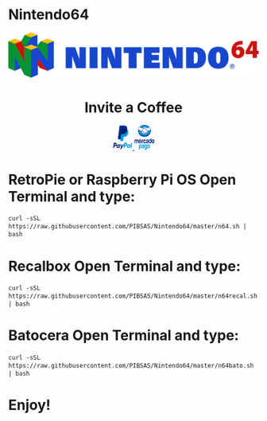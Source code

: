 # Nintendo64

![GitHub Logo N64](/media/images/n64.svg)

<h1 align="center"> Invite a Coffee</h1>

<p align="center">
<a href="https://www.paypal.com/paypalme/RaspberryPiBsAs">
<img src="https://raw.githubusercontent.com/PIBSAS/MiPiTV/master/Paypal_2014_logo.png" alt="Invite a Coffee" width="40" height="50">
</a>
<a href="https://link.mercadopago.com.ar/raspberrypibsas">
<img src="https://raw.githubusercontent.com/PIBSAS/MiPiTV/master/MercadoPago.png" alt="Invite a Coffee" width="40" height="50">
</a>
</p>

# RetroPie or Raspberry Pi OS Open Terminal and type:
```
curl -sSL https://raw.githubusercontent.com/PIBSAS/Nintendo64/master/n64.sh | bash
```

# Recalbox Open Terminal and type:
```
curl -sSL https://raw.githubusercontent.com/PIBSAS/Nintendo64/master/n64recal.sh | bash
```

# Batocera Open Terminal and type:
```
curl -sSL https://raw.githubusercontent.com/PIBSAS/Nintendo64/master/n64bato.sh | bash
```
# Enjoy!
